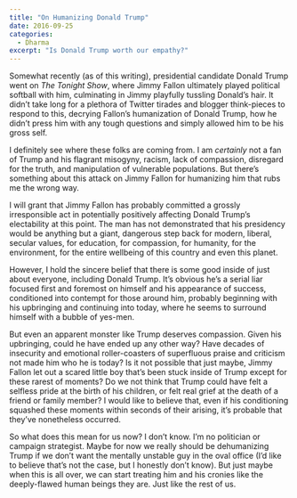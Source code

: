 ```yaml
---
title: "On Humanizing Donald Trump"
date: 2016-09-25
categories:
  - Dharma
excerpt: "Is Donald Trump worth our empathy?"
---
```


Somewhat recently (as of this writing), presidential candidate Donald Trump went on *The Tonight Show*, where Jimmy Fallon ultimately played political softball with him, culminating in Jimmy playfully tussling Donald’s hair. It didn’t take long for a plethora of Twitter tirades and blogger think-pieces to respond to this, decrying Fallon’s humanization of Donald Trump, how he didn’t press him with any tough questions and simply allowed him to be his gross self.

I definitely see where these folks are coming from. I am *certainly* not a fan of Trump and his flagrant misogyny, racism, lack of compassion, disregard for the truth, and manipulation of vulnerable populations. But there’s something about this attack on Jimmy Fallon for humanizing him that rubs me the wrong way.

I will grant that Jimmy Fallon has probably committed a grossly irresponsible act in potentially positively affecting Donald Trump’s electability at this point. The man has not demonstrated that his presidency would be anything but a giant, dangerous step back for modern, liberal, secular values, for education, for compassion, for humanity, for the environment, for the entire wellbeing of this country and even this planet.

However, I hold the sincere belief that there is some good inside of just about everyone, including Donald Trump. It’s obvious he’s a serial liar focused first and foremost on himself and his appearance of success, conditioned into contempt for those around him, probably beginning with his upbringing and continuing into today, where he seems to surround himself with a bubble of yes-men.

But even an apparent monster like Trump deserves compassion. Given his upbringing, could he have ended up any other way? Have decades of insecurity and emotional roller-coasters of superfluous praise and criticism not made him who he is today? Is it not possible that just maybe, Jimmy Fallon let out a scared little boy that’s been stuck inside of Trump except for these rarest of moments? Do we not think that Trump could have felt a selfless pride at the birth of his children, or felt real grief at the death of a friend or family member? I would like to believe that, even if his conditioning squashed these moments within seconds of their arising, it’s probable that they’ve nonetheless occurred.

So what does this mean for us now? I don’t know. I’m no politician or campaign strategist. Maybe for now we really should be dehumanizing Trump if we don’t want the mentally unstable guy in the oval office (I’d like to believe that’s not the case, but I honestly don’t know). But just maybe when this is all over, we can start treating him and his cronies like the deeply-flawed human beings they are. Just like the rest of us.
